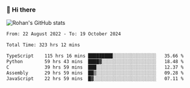 ### 👋 Hi there 

<!--
**rohznmdev/rohznmdev** is a ✨ _special_ ✨ repository because its `README.md` (this file) appears on your GitHub profile.

Here are some ideas to get you started:

- 🔭 I’m currently working on ...
- 🌱 I’m currently learning Ruby and Ruby on Rails
- 👯 I’m looking to collaborate on ...
- 🤔 I’m looking for help with ...
- 💬 Ask me about ...
- 📫 How to reach me: ...
- 😄 Pronouns: ...
- ⚡ Fun fact: ...
-->
![Rohan's GitHub stats](https://github-readme-stats.vercel.app/api?username=rohznmdev&theme=dark&show_icons=true)

<!--START_SECTION:waka-->

```txt
From: 22 August 2022 - To: 19 October 2024

Total Time: 323 hrs 12 mins

TypeScript    115 hrs 16 mins █████████░░░░░░░░░░░░░░░░   35.66 %
Python        59 hrs 43 mins  ████▓░░░░░░░░░░░░░░░░░░░░   18.48 %
C             39 hrs 59 mins  ███░░░░░░░░░░░░░░░░░░░░░░   12.37 %
Assembly      29 hrs 59 mins  ██▒░░░░░░░░░░░░░░░░░░░░░░   09.28 %
JavaScript    22 hrs 59 mins  █▓░░░░░░░░░░░░░░░░░░░░░░░   07.11 %
```

<!--END_SECTION:waka-->
